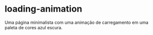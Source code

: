 # loading-animation
Uma página minimalista com uma animação de carregamento em uma paleta de cores azul escura.
